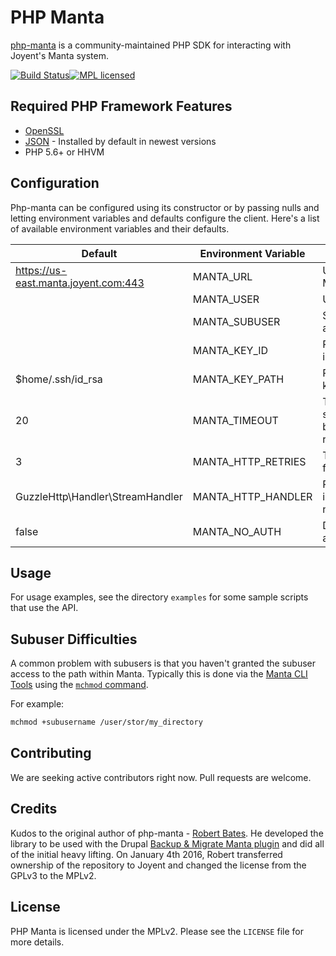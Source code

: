 # PHP Manta

[php-manta](http://joyent.github.com/php-manta) is a community-maintained PHP SDK for interacting with Joyent's 
Manta system.

[![Build Status](https://travis-ci.org/joyent/php-manta.svg?branch=travis)](https://travis-ci.org/joyent/php-manta)[![MPL licensed](https://img.shields.io/badge/license-MPL_2.0-blue.svg)](https://github.com/joyent/php-manta/blob/master/LICENSE)

## Required PHP Framework Features
 * [OpenSSL](http://php.net/manual/en/openssl.installation.php)
 * [JSON](http://php.net/manual/en/json.installation.php) - Installed by default in newest versions
 * PHP 5.6+ or HHVM

## Configuration

Php-manta can be configured using its constructor or by passing nulls and letting 
environment variables and defaults configure the client. Here's a list of available
environment variables and their defaults.

| Default                              | Environment Variable      | Description                                 |
|--------------------------------------|---------------------------|---------------------------------------------|
| https://us-east.manta.joyent.com:443 | MANTA_URL                 | URL to access Manta                         |
|                                      | MANTA_USER                | User account                                |
|                                      | MANTA_SUBUSER             | Subuser account                             |
|                                      | MANTA_KEY_ID              | RSA fingerprint id                          |
| $home/.ssh/id_rsa                    | MANTA_KEY_PATH            | Path to RSA key                             |
| 20                                   | MANTA_TIMEOUT             | Timeout in seconds before failing a request | 
| 3                                    | MANTA_HTTP_RETRIES        | Times to retry failed requests              |
| GuzzleHttp\Handler\StreamHandler     | MANTA_HTTP_HANDLER        | PHP HTTP implementation name                | 
| false                                | MANTA_NO_AUTH             | Disables authentication                     |

## Usage

For usage examples, see the directory `examples` for some sample scripts that
use the API.

## Subuser Difficulties

A common problem with subusers is that you haven't granted the subuser access to the
path within Manta. Typically this is done via the [Manta CLI Tools](https://apidocs.joyent.com/manta/commands-reference.html)
using the [`mchmod` command](https://github.com/joyent/node-manta/blob/master/docs/man/mchmod.md).

For example:

```bash
mchmod +subusername /user/stor/my_directory
```

## Contributing
We are seeking active contributors right now. Pull requests are welcome.

## Credits
Kudos to the original author of php-manta - [Robert Bates](https://twitter.com/arpieb). He developed the library 
to be used with the Drupal [Backup & Migrate Manta plugin](https://www.drupal.org/project/backup_migrate_manta) 
and did all of the initial heavy lifting. On January 4th 2016, Robert transferred ownership of the repository to
Joyent and changed the license from the GPLv3 to the MPLv2.

## License
PHP Manta is licensed under the MPLv2. Please see the `LICENSE` file for more details.
